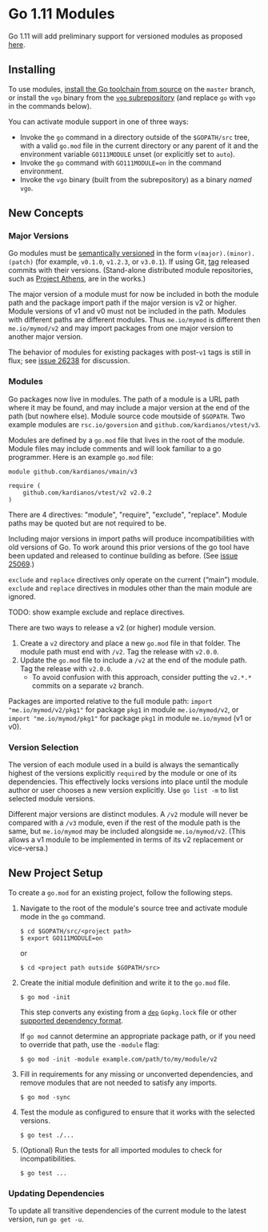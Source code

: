 # Go 1.11 Modules

Go 1.11 will add preliminary support for versioned modules as proposed [here](https://golang.org/design/24301-versioned-go).

## Installing

To use modules, [install the Go toolchain from source](https://golang.org/doc/install/source) on the `master` branch, or install the `vgo` binary from the [`vgo` subrepository](https://github.com/golang/vgo) (and replace `go` with `vgo` in the commands below).

You can activate module support in one of three ways:
* Invoke the `go` command in a directory outside of the `$GOPATH/src` tree, with a valid `go.mod` file in the current directory or any parent of it and the environment variable `GO111MODULE` unset (or explicitly set to `auto`).
* Invoke the `go` command with `GO111MODULE=on` in the command environment.
* Invoke the `vgo` binary (built from the subrepository) as a binary _named_ `vgo`.

## New Concepts

### Major Versions

Go modules must be [semantically versioned](https://semver.org/) in the form `v(major).(minor).(patch)` (for example, `v0.1.0`, `v1.2.3`, or `v3.0.1`). If using Git, [tag](https://git-scm.com/book/en/v2/Git-Basics-Tagging) released commits with their versions. (Stand-alone distributed module repositories, such as [Project Athens](https://github.com/gomods/athens), are in the works.)

The major version of a module must for now be included in both the module path and the package import path if the major version is v2 or higher. Module versions of v1 and v0 must not be included in the path. Modules with different paths are different modules. Thus `me.io/mymod` is different then `me.io/mymod/v2` and may import packages from one major version to another major version.

The behavior of modules for existing packages with post-`v1` tags is still in flux; see [issue 26238](https://golang.org/issue/26238) for discussion.

### Modules

Go packages now live in modules. The path of a module is a URL path where it may be found, and may include a major version at the end of the path (but nowhere else). Module source code moutside of `$GOPATH`. Two example modules are `rsc.io/goversion` and `github.com/kardianos/vtest/v3`.

Modules are defined by a `go.mod` file that lives in the root of the module. Module files may include comments and will look familiar to a go programmer. Here is an example `go.mod` file:
```
module github.com/kardianos/vmain/v3

require (
    github.com/kardianos/vtest/v2 v2.0.2
)
```

There are 4 directives: "module", "require", "exclude", "replace". Module paths may be quoted but are not required to be.

Including major versions in import paths will produce incompatibilities with old versions of Go. To work around this prior versions of the go tool have been updated and released to continue building as before. (See [issue 25069](https://github.com/golang/go/issues/25069).)

`exclude` and `replace` directives only operate on the current (“main”) module. `exclude` and `replace` directives in modules other than the main module are ignored.

TODO: show example exclude and replace directives.

There are two ways to release a v2 (or higher) module version.
 1. Create a `v2` directory and place a new `go.mod` file in that folder. The module path must end with `/v2`. Tag the release with `v2.0.0`.
 2. Update the `go.mod` file to include a `/v2` at the end of the module path. Tag the release with `v2.0.0`.
    * To avoid confusion with this approach, consider putting the `v2.*.*` commits on a separate `v2` branch.

Packages are imported relative to the full module path: `import "me.io/mymod/v2/pkg1"` for package `pkg1` in module `me.io/mymod/v2`, or `import "me.io/mymod/pkg1"` for package `pkg1` in module `me.io/mymod` (v1 or v0).

### Version Selection

The version of each module used in a build is always the semantically highest of the versions explicitly `require`d by the module or one of its dependencies. This effectively locks versions into place until the module author or user chooses a new version explicitly. Use `go list -m` to list selected module versions.

Different major versions are distinct modules. A `/v2` module will never be compared with a `/v3` module, even if the rest of the module path is the same, but `me.io/mymod` may be included alongside `me.io/mymod/v2`. (This allows a v1 module to be implemented in terms of its v2 replacement or vice-versa.)

## New Project Setup

To create a `go.mod` for an existing project, follow the following steps.

1. Navigate to the root of the module's source tree and activate module mode in the `go` command.

   ```
   $ cd $GOPATH/src/<project path>
   $ export GO111MODULE=on
   ```

   or

   ```
   $ cd <project path outside $GOPATH/src>
   ```

2. Create the initial module definition and write it to the `go.mod` file.

   ```
   $ go mod -init
   ```

   This step converts any existing from a [`dep`](https://github.com/golang/dep) `Gopkg.lock` file or other [supported dependency format](https://tip.golang.org/pkg/cmd/go/internal/modconv/?m=all#pkg-variables).

   If `go mod` cannot determine an appropriate package path, or if you need to override that path, use the `-module` flag:

   ```
   $ go mod -init -module example.com/path/to/my/module/v2
   ```


3. Fill in requirements for any missing or unconverted dependencies, and remove modules that are not needed to satisfy any imports.

   ```
   $ go mod -sync
   ```

4. Test the module as configured to ensure that it works with the selected versions.

   ```
   $ go test ./...
   ```

5. (Optional) Run the tests for all imported modules to check for incompatibilities.

   ```
   $ go test ...
   ```

### Updating Dependencies

To update all transitive dependencies of the current module to the latest version, run `go get -u`.
